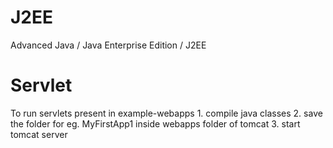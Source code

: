 # J2EE
Advanced Java / Java Enterprise Edition / J2EE

# Servlet
To run servlets present in example-webapps
    1. compile java classes
    2. save the folder for eg. MyFirstApp1 inside webapps folder of tomcat
    3. start tomcat server
